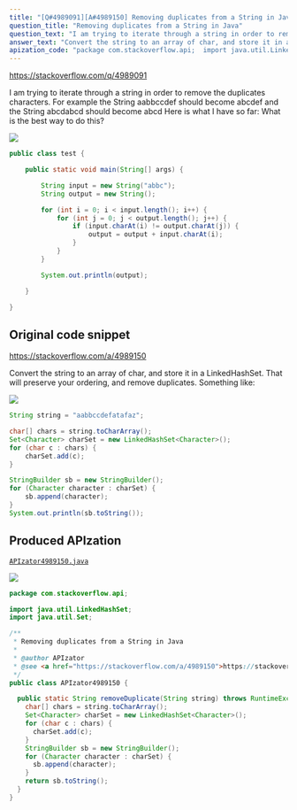 ```yaml
---
title: "[Q#4989091][A#4989150] Removing duplicates from a String in Java"
question_title: "Removing duplicates from a String in Java"
question_text: "I am trying to iterate through a string in order to remove the duplicates characters. For example the String aabbccdef should become abcdef and the String abcdabcd should become abcd Here is what I have so far: What is the best way to do this?"
answer_text: "Convert the string to an array of char, and store it in a LinkedHashSet.  That will preserve your ordering, and remove duplicates.  Something like:"
apization_code: "package com.stackoverflow.api;  import java.util.LinkedHashSet; import java.util.Set;  /**  * Removing duplicates from a String in Java  *  * @author APIzator  * @see <a href=\"https://stackoverflow.com/a/4989150\">https://stackoverflow.com/a/4989150</a>  */ public class APIzator4989150 {    public static String removeDuplicate(String string) throws RuntimeException {     char[] chars = string.toCharArray();     Set<Character> charSet = new LinkedHashSet<Character>();     for (char c : chars) {       charSet.add(c);     }     StringBuilder sb = new StringBuilder();     for (Character character : charSet) {       sb.append(character);     }     return sb.toString();   } }"
---
```


https://stackoverflow.com/q/4989091

I am trying to iterate through a string in order to remove the duplicates characters.
For example the String aabbccdef should become abcdef
and the String abcdabcd should become abcd
Here is what I have so far:
What is the best way to do this?


<div class="code-logo"><img src="/stackoverflow.png" /></div>

```java
public class test {

    public static void main(String[] args) {

        String input = new String("abbc");
        String output = new String();

        for (int i = 0; i < input.length(); i++) {
            for (int j = 0; j < output.length(); j++) {
                if (input.charAt(i) != output.charAt(j)) {
                    output = output + input.charAt(i);
                }
            }
        }

        System.out.println(output);

    }

}
```


## Original code snippet

https://stackoverflow.com/a/4989150

Convert the string to an array of char, and store it in a LinkedHashSet.  That will preserve your ordering, and remove duplicates.  Something like:

<div class="code-logo"><img src="/stackoverflow.png" /></div>

```java
String string = "aabbccdefatafaz";

char[] chars = string.toCharArray();
Set<Character> charSet = new LinkedHashSet<Character>();
for (char c : chars) {
    charSet.add(c);
}

StringBuilder sb = new StringBuilder();
for (Character character : charSet) {
    sb.append(character);
}
System.out.println(sb.toString());
```

## Produced APIzation

[`APIzator4989150.java`](https://github.com/pasqualesalza/apization-temp-data/raw/master/search/APIzator4989150.java)

<div class="code-logo"><img src="/apizator.png" /></div>

```java
package com.stackoverflow.api;

import java.util.LinkedHashSet;
import java.util.Set;

/**
 * Removing duplicates from a String in Java
 *
 * @author APIzator
 * @see <a href="https://stackoverflow.com/a/4989150">https://stackoverflow.com/a/4989150</a>
 */
public class APIzator4989150 {

  public static String removeDuplicate(String string) throws RuntimeException {
    char[] chars = string.toCharArray();
    Set<Character> charSet = new LinkedHashSet<Character>();
    for (char c : chars) {
      charSet.add(c);
    }
    StringBuilder sb = new StringBuilder();
    for (Character character : charSet) {
      sb.append(character);
    }
    return sb.toString();
  }
}

```